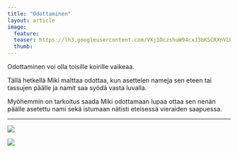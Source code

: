 ```yaml
---
title: "Odottaminen"
layout: article
image:
  feature:
  teaser: https://lh3.googleusercontent.com/VXj1DczshuW94cxJ3bKSCRXnVLHeew7OsvE8dvroNpc=w245-h176-no
  thumb:
---
```


Odottaminen voi olla toisille koirille vaikeaa.

Tällä hetkellä Miki malttaa odottaa, kun asettelen nameja sen eteen tai tassujen päälle ja namit saa syödä vasta luvalla.

Myöhemmin on tarkoitus saada Miki odottamaan lupaa ottaa sen nenän päälle asetettu nami sekä istumaan nätisti eteisessä vieraiden saapuessa.

---

![](https://lh3.googleusercontent.com/1QCvHQdyMKBks0uROzBJbnKo5iY5kTAIS_FXmeevTYo=w1489-h989-no)

![](https://lh3.googleusercontent.com/krzkcFlQsrfH7N-o80COcERrbhVCt4jO82gCbT24jf4=w800)
